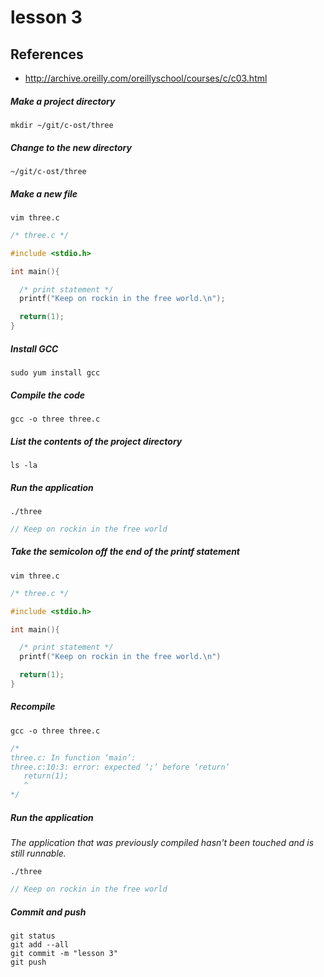 # lesson 3

## References 
* http://archive.oreilly.com/oreillyschool/courses/c/c03.html

##### Make a project directory
    mkdir ~/git/c-ost/three

##### Change to the new directory
    ~/git/c-ost/three

##### Make a new file
    vim three.c
```c
/* three.c */

#include <stdio.h>

int main(){

  /* print statement */
  printf("Keep on rockin in the free world.\n");

  return(1);
}
```

##### Install GCC
    sudo yum install gcc

##### Compile the code
    gcc -o three three.c

##### List the contents of the project directory
    ls -la

##### Run the application
    ./three
```c
// Keep on rockin in the free world
```

##### Take the semicolon off the end of the printf statement
    vim three.c
```c
/* three.c */

#include <stdio.h>

int main(){

  /* print statement */
  printf("Keep on rockin in the free world.\n")

  return(1);
}
```

##### Recompile
    gcc -o three three.c
```c
/*
three.c: In function ‘main’:
three.c:10:3: error: expected ‘;’ before ‘return’
   return(1);
   ^
*/
```
##### Run the application
*The application that was previously compiled hasn't been touched and is still runnable.*
```
./three
```
```c
// Keep on rockin in the free world
```

##### Commit and push 
    git status
    git add --all
    git commit -m "lesson 3"
    git push 
